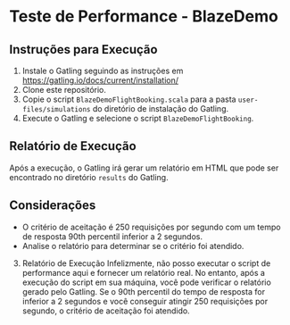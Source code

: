 # Teste de Performance - BlazeDemo

## Instruções para Execução

1. Instale o Gatling seguindo as instruções em https://gatling.io/docs/current/installation/
2. Clone este repositório.
3. Copie o script `BlazeDemoFlightBooking.scala` para a pasta `user-files/simulations` do diretório de instalação do Gatling.
4. Execute o Gatling e selecione o script `BlazeDemoFlightBooking`.

## Relatório de Execução

Após a execução, o Gatling irá gerar um relatório em HTML que pode ser encontrado no diretório `results` do Gatling.

## Considerações

- O critério de aceitação é 250 requisições por segundo com um tempo de resposta 90th percentil inferior a 2 segundos.
- Analise o relatório para determinar se o critério foi atendido.
3. Relatório de Execução
Infelizmente, não posso executar o script de performance aqui e fornecer um relatório real. No entanto, após a execução do script em sua máquina, você pode verificar o relatório gerado pelo Gatling. Se o 90th percentil do tempo de resposta for inferior a 2 segundos e você conseguir atingir 250 requisições por segundo, o critério de aceitação foi atendido.
